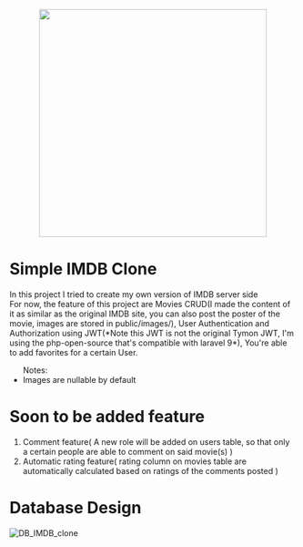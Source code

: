 <p align="center"><a href="https://laravel.com" target="_blank"><img src="https://raw.githubusercontent.com/laravel/art/master/logo-lockup/5%20SVG/2%20CMYK/1%20Full%20Color/laravel-logolockup-cmyk-red.svg" width="400"></a></p>

</hr>

<h1>Simple IMDB Clone</h1>

<p>
    In this project I tried to create my own version of IMDB server side
</br>
    For now, the feature of this project are Movies CRUD(I made the content of it as similar as the original IMDB site, you can also post the poster of the movie, images are stored in public/images/), User Authentication and Authorization using JWT(*Note this JWT is not the original Tymon JWT, I'm using the php-open-source that's compatible with laravel 9*), You're able to add favorites for a certain User.</br>

<ul>
    Notes: 
   <li>Images are nullable by default</li> 
</ul>

</p>

<h1>Soon to be added feature</h1>
<ol>
    <li>Comment feature( A new role will be added on users table, so that only a certain people are able to comment on said movie(s) )</li>
    <li>Automatic rating feature( rating column on movies table are  automatically calculated based on ratings of the comments posted )</li>
</ol>

<h1>Database Design</h1>

![DB_IMDB_clone](https://user-images.githubusercontent.com/72777496/171546204-596763a8-b8fe-43e6-993c-0f99fca5cadc.png)

<p></p>
